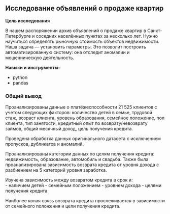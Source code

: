 ## Исследование объявлений о продаже квартир

**Цель исследования**

В нашем распоряжении архив объявлений о продаже квартир в Санкт-Петербурге и соседних населённых пунктах за несколько лет. Нужно научиться определять рыночную стоимость объектов недвижимости. Наша задача — установить параметры. Это позволит построить автоматизированную систему: она отследит аномалии и мошенническую деятельность. 

**Навыки и инструменты:**
* python
* pandas

### Общий вывод
Проанализированы данные о платёжеспособности 21 525 клиентов с учетом следующих факторов: количество детей в семье, трудовой стаж, возраст клиента, уровень образования, семейное положение, пол клиента, тип занятости, кредитный опыт по возврату/невозврату займов, общий месячный доход, цель получения кредита.

Проведена обработка данных оригинального датасета с исключением пропусков, дубликатов и аномалий.
    
Проанализированы категории данных по целям получения кредита: недвижимость, образование, автомобиль и свадьба.
Также была проанализирована зависимость возврата кредита от уровня дохода с разбиением на 5 категорий уровня заработка.
    
Изучена зависимость между возвратом кредита в срок и:   
    - наличием детей
    - семейным положением
    - уровнем дохода
    - целями получения кредита
    
Наиболее явная связь возврата кредита прослеживается в зависимости от семейного положения и цели получения кредита.

